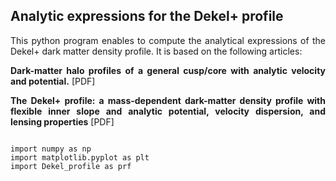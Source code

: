 <h2> Analytic expressions for the Dekel+ profile </h2>

<p align="justify">
This python program enables to compute the analytical expressions of the Dekel+ dark matter density profile. It is based on the following articles: 
</p>
       
<p align="justify">
<a href="https://ui.adsabs.harvard.edu/abs/2017MNRAS.468.1005D"  style="text-decoration:none" class="type1"><b>Dark-matter halo profiles of a general cusp/core with analytic velocity and potential.</b></a> 
<a href="https://ui.adsabs.harvard.edu/link_gateway/2017MNRAS.468.1005D/EPRINT_PDF" style="text-decoration:none" class="type1"> [PDF] </a>
</p>

<p align="justify">
<a href="https://ui.adsabs.harvard.edu/abs/2020arXiv200408395F"  style="text-decoration:none" class="type1"><b>The Dekel+ profile: a mass-dependent dark-matter density profile with flexible inner slope and analytic potential, velocity dispersion, and lensing properties</b></a> 
<a href="https://ui.adsabs.harvard.edu/link_gateway/2020arXiv200408395F/EPRINT_PDF" style="text-decoration:none" class="type1"> [PDF] </a>
</p>

<pre><code class="language-javascript">
import numpy as np
import matplotlib.pyplot as plt
import Dekel_profile as prf
</code></pre>

